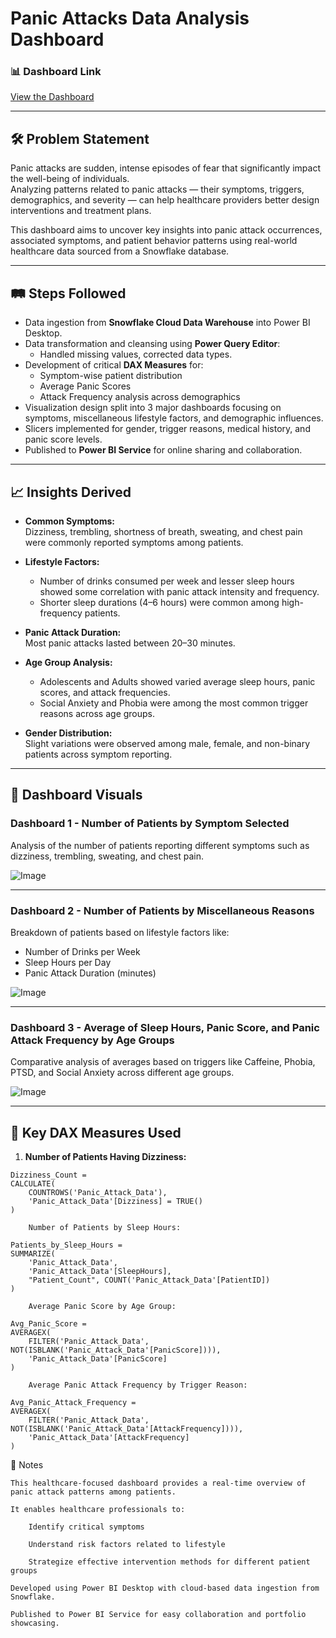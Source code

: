# Panic Attacks Data Analysis Dashboard

### 📊 Dashboard Link
[View the Dashboard](https://app.powerbi.com/links/ZX9NBiqbKi?ctid=902549a3-b690-4dc6-b1fc-d8522ac75e80&pbi_source=linkShare)

---

## 🛠 Problem Statement

Panic attacks are sudden, intense episodes of fear that significantly impact the well-being of individuals.  
Analyzing patterns related to panic attacks — their symptoms, triggers, demographics, and severity — can help healthcare providers better design interventions and treatment plans.

This dashboard aims to uncover key insights into panic attack occurrences, associated symptoms, and patient behavior patterns using real-world healthcare data sourced from a Snowflake database.

---

## 🛤 Steps Followed

- Data ingestion from **Snowflake Cloud Data Warehouse** into Power BI Desktop.
- Data transformation and cleansing using **Power Query Editor**:
  - Handled missing values, corrected data types.
- Development of critical **DAX Measures** for:
  - Symptom-wise patient distribution
  - Average Panic Scores
  - Attack Frequency analysis across demographics
- Visualization design split into 3 major dashboards focusing on symptoms, miscellaneous lifestyle factors, and demographic influences.
- Slicers implemented for gender, trigger reasons, medical history, and panic score levels.
- Published to **Power BI Service** for online sharing and collaboration.

---

## 📈 Insights Derived

- **Common Symptoms:**  
  Dizziness, trembling, shortness of breath, sweating, and chest pain were commonly reported symptoms among patients.

- **Lifestyle Factors:**  
  - Number of drinks consumed per week and lesser sleep hours showed some correlation with panic attack intensity and frequency.
  - Shorter sleep durations (4–6 hours) were common among high-frequency patients.

- **Panic Attack Duration:**  
  Most panic attacks lasted between 20–30 minutes.

- **Age Group Analysis:**  
  - Adolescents and Adults showed varied average sleep hours, panic scores, and attack frequencies.
  - Social Anxiety and Phobia were among the most common trigger reasons across age groups.

- **Gender Distribution:**  
  Slight variations were observed among male, female, and non-binary patients across symptom reporting.

---

## 📸 Dashboard Visuals

### Dashboard 1 - Number of Patients by Symptom Selected

Analysis of the number of patients reporting different symptoms such as dizziness, trembling, sweating, and chest pain.

![Image](https://github.com/user-attachments/assets/49ffcd29-4298-49c3-9a7e-db1f081db7ae)

---

### Dashboard 2 - Number of Patients by Miscellaneous Reasons

Breakdown of patients based on lifestyle factors like:
- Number of Drinks per Week
- Sleep Hours per Day
- Panic Attack Duration (minutes)

![Image](https://github.com/user-attachments/assets/85bd18af-eb66-4aa5-a3fd-cb19ac22fc56)

---

### Dashboard 3 - Average of Sleep Hours, Panic Score, and Panic Attack Frequency by Age Groups

Comparative analysis of averages based on triggers like Caffeine, Phobia, PTSD, and Social Anxiety across different age groups.

![Image](https://github.com/user-attachments/assets/38a22088-e641-40a4-80a6-1f29eac300b6)

---

## 🧠 Key DAX Measures Used

1. **Number of Patients Having Dizziness:**
```DAX
Dizziness_Count = 
CALCULATE(
    COUNTROWS('Panic_Attack_Data'),
    'Panic_Attack_Data'[Dizziness] = TRUE()
)

    Number of Patients by Sleep Hours:

Patients_by_Sleep_Hours = 
SUMMARIZE(
    'Panic_Attack_Data',
    'Panic_Attack_Data'[SleepHours],
    "Patient_Count", COUNT('Panic_Attack_Data'[PatientID])
)

    Average Panic Score by Age Group:

Avg_Panic_Score = 
AVERAGEX(
    FILTER('Panic_Attack_Data', NOT(ISBLANK('Panic_Attack_Data'[PanicScore]))),
    'Panic_Attack_Data'[PanicScore]
)

    Average Panic Attack Frequency by Trigger Reason:

Avg_Panic_Attack_Frequency = 
AVERAGEX(
    FILTER('Panic_Attack_Data', NOT(ISBLANK('Panic_Attack_Data'[AttackFrequency]))),
    'Panic_Attack_Data'[AttackFrequency]
)

```
📢 Notes

    This healthcare-focused dashboard provides a real-time overview of panic attack patterns among patients.

    It enables healthcare professionals to:

        Identify critical symptoms

        Understand risk factors related to lifestyle

        Strategize effective intervention methods for different patient groups

    Developed using Power BI Desktop with cloud-based data ingestion from Snowflake.

    Published to Power BI Service for easy collaboration and portfolio showcasing.
